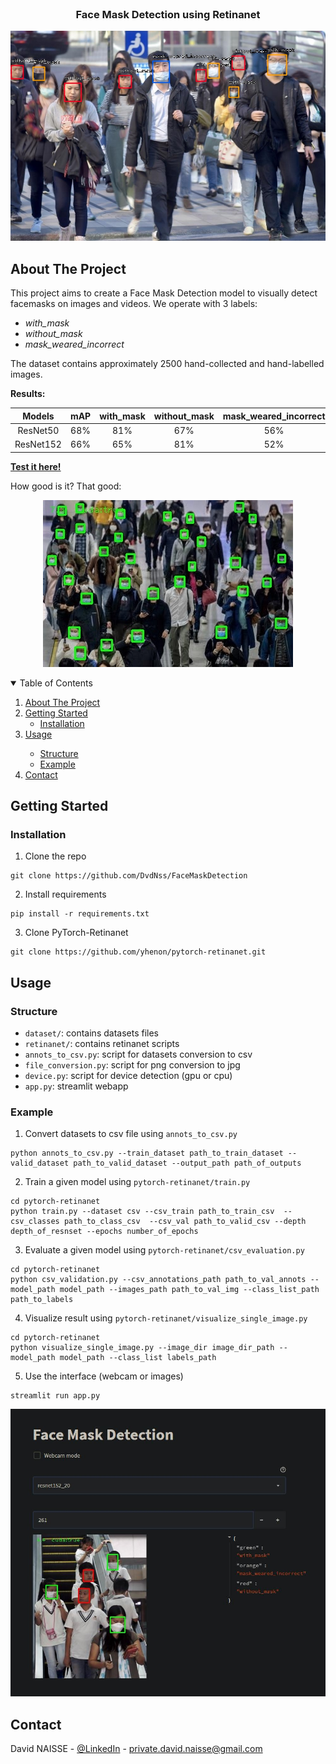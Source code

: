 <!-- PROJECT LOGO -->
<br />
<p align="center">
<h3 align="center">Face Mask Detection using Retinanet</h3>
<p align="center">
  <img src="https://github.com/DvdNss/FaceMaskDetection/blob/main/resources/ex.jpg?raw=true" />
</p>

<!-- ABOUT THE PROJECT -->

## About The Project

This project aims to create a Face Mask Detection model to visually detect facemasks on images and videos. We operate
with 3 labels:

* _with_mask_
* _without_mask_
* _mask_weared_incorrect_

The dataset contains approximately 2500 hand-collected and hand-labelled images.

__Results:__

Models | mAP | with_mask | without_mask | mask_weared_incorrect | FPS |
:---: | :---: | :---: | :---: | :---: | :---: |
ResNet50 | 68% | 81% | 67% | 56% | ~20 |
ResNet152 | 66% | 65% | 81% | 52% | ~12 |

[__Test it here!__](https://share.streamlit.io/dvdnss/facemaskdetection/main/app.py)

How good is it? That good:
<p align="center">
  <img src="https://github.com/DvdNss/FaceMaskDetection/blob/main/resources/ex_inf.jpeg?raw=true" />
</p>

<!-- TABLE OF CONTENTS -->
<details open="open">
  <summary>Table of Contents</summary>
  <ol>
    <li>
      <a href="#about-the-project">About The Project</a>
    </li>
    <li>
      <a href="#getting-started">Getting Started</a>
      <ul>
        <li><a href="#installation">Installation</a></li>
      </ul>
    </li>
    <li><a href="#usage">Usage</a></li>
    <ul>
      <li><a href="#structure">Structure</a></li>
      <li><a href="#example">Example</a></li>
    </ul>
    <li><a href="#contact">Contact</a></li>
  </ol>
</details>

<!-- GETTING STARTED -->

## Getting Started

### Installation

1. Clone the repo

```shell
git clone https://github.com/DvdNss/FaceMaskDetection
```

2. Install requirements

```shell
pip install -r requirements.txt
```

3. Clone PyTorch-Retinanet

```shell
git clone https://github.com/yhenon/pytorch-retinanet.git
```

<!-- USAGE EXAMPLES -->

## Usage

### Structure

* `dataset/`: contains datasets files
* `retinanet/`: contains retinanet scripts
* `annots_to_csv.py`: script for datasets conversion to csv
* `file_conversion.py`: script for png conversion to jpg
* `device.py`: script for device detection (gpu or cpu)
* `app.py`: streamlit webapp

### Example

1. Convert datasets to csv file using `annots_to_csv.py`

```shell
python annots_to_csv.py --train_dataset path_to_train_dataset --valid_dataset path_to_valid_dataset --output_path path_of_outputs
```

2. Train a given model using `pytorch-retinanet/train.py`

```shell
cd pytorch-retinanet
python train.py --dataset csv --csv_train path_to_train_csv  --csv_classes path_to_class_csv  --csv_val path_to_valid_csv --depth depth_of_resnset --epochs number_of_epochs
```

3. Evaluate a given model using `pytorch-retinanet/csv_evaluation.py`

```shell
cd pytorch-retinanet
python csv_validation.py --csv_annotations_path path_to_val_annots --model_path model_path --images_path path_to_val_img --class_list_path path_to_labels
```

4. Visualize result using `pytorch-retinanet/visualize_single_image.py`

```shell
cd pytorch-retinanet
python visualize_single_image.py --image_dir image_dir_path --model_path model_path --class_list labels_path
```

5. Use the interface (webcam or images)

```shell
streamlit run app.py
```

<p align="center">
  <img src="https://github.com/DvdNss/FaceMaskDetection/blob/main/resources/app.JPG?raw=true" />
</p>

<!-- CONTACT -->

## Contact

David NAISSE - [@LinkedIn](https://www.linkedin.com/in/davidnaisse/) - private.david.naisse@gmail.com

<!-- MARKDOWN LINKS & IMAGES -->
<!-- https://www.markdownguide.org/basic-syntax/#reference-style-links -->

[contributors-shield]: https://img.shields.io/github/contributors/sunwaee/PROJECT_NAME.svg?style=for-the-badge

[contributors-url]: https://github.com/Sunwaee/PROJECT_NAME/graphs/contributors

[forks-shield]: https://img.shields.io/github/forks/sunwaee/PROJECT_NAME.svg?style=for-the-badge

[forks-url]: https://github.com/Sunwaee/PROJECT_NAME/network/members

[stars-shield]: https://img.shields.io/github/stars/sunwaee/PROJECT_NAME.svg?style=for-the-badge

[stars-url]: https://github.com/Sunwaee/PROJECT_NAME/stargazers

[issues-shield]: https://img.shields.io/github/issues/sunwaee/PROJECT_NAME.svg?style=for-the-badge

[issues-url]: https://github.com/Sunwaee/PROJECT_NAME/issues

[license-shield]: https://img.shields.io/github/license/sunwaee/PROJECT_NAME.svg?style=for-the-badge

[license-url]: https://github.com/Sunwaee/PROJECT_NAME/blob/master/LICENSE.txt

[linkedin-shield]: https://img.shields.io/badge/-LinkedIn-black.svg?style=for-the-badge&logo=linkedin&colorB=555

[linkedin-url]: https://www.linkedin.com/in/davidnaisse/